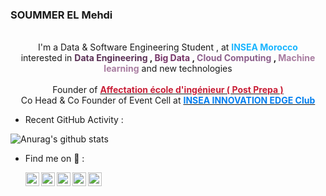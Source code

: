### SOUMMER EL Mehdi
<p align="center" > 
    <br>I'm a Data & Software Engineering Student , at <b><font color="#19B5FE">INSEA Morocco</font></b>
    <br> interested in <b><font color="#5B3256">Data Engineering</font> , <font color="#763568">Big Data</font> , <font color="#8D608C">Cloud Computing</font> , <font color="#A87CA0">Machine learning</font></b> and new technologies</br>
    <br>Founder of <b><a rel="nofollow noopener noreferrer" target="_blank" href="https://www.facebook.com/groups/728003797965249"><font color="#C91F37">Affectation école d'ingénieur ( Post Prepa ) </font></a></b> 
    <br>Co Head & Co Founder of Event Cell at <b><a rel="nofollow noopener noreferrer" target="_blank" href="https://www.facebook.com/InseaIE" ><font color="#007FF">INSEA INNOVATION EDGE Club </font></a></b></br>


- Recent GitHub Activity :

![Anurag's github stats](https://github-readme-stats.vercel.app/api?username=SoummerELMehdi&show_icons=true&theme=synthwave)

- Find me on 📧 :  
  
  [<img align="left" alt="soummermehdi1611 | Gmail" width="22px" src="https://upload.wikimedia.org/wikipedia/commons/thumb/8/8b/PICOL_icon_Mail.svg/1200px-PICOL_icon_Mail.svg.png" />][Gmail]
  [<img align="left" alt="Strif3__ | Reddit" width="22px" src="https://cdn.freebiesupply.com/logos/large/2x/reddit-2-logo-png-transparent.png" />][Reddit]
  [<img align="left" alt="soummermehdi | LinkedIn" width="22px" src="https://cdn.jsdelivr.net/npm/simple-icons@v3/icons/linkedin.svg" />][linkedin]
  [<img align="left" alt="SoummerELMehdi | Github" width="22px" src="https://cdn.jsdelivr.net/gh/codefresh-io/steps/incubating/github-pr/icon.svg" />][Github]
  [<img align="left" alt="Strif3__ | Spotify" width="22px" src="https://www.impresariat-simmenauer.de/wp-content/themes/simmenauer/img/spotify-black.svg" />][Spotify]


[youtube]: https://youtube.com/codeSTACKr
[Github]: https://github.com/SoummerELMehdi
[linkedin]: https://www.linkedin.com/in/soummermehdi/
[Reddit]: https://www.reddit.com/user/Strif3__
[Gmail]: soummermehdi1611@gmail.com
[Spotify]: https://open.spotify.com/user/26bujl7929zomro4a0klpq3hm
